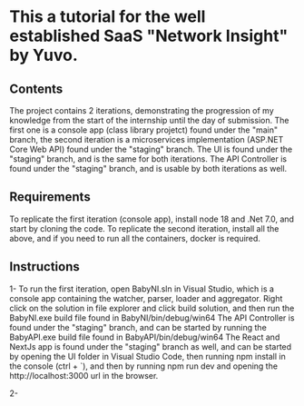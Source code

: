 # This a tutorial for the well established SaaS "Network Insight" by Yuvo.

## Contents
The project contains 2 iterations, demonstrating the progression of my knowledge from the start of the internship until the day of submission.
The first one is a console app (class library projetct) found under the "main" branch, the second iteration is a microservices implementation (ASP.NET Core Web API) found under the "staging" branch.
The UI is found under the "staging" branch, and is the same for both iterations.
The API Controller is found under the "staging" branch, and is usable by both iterations as well.

## Requirements
To replicate the first iteration (console app), install node 18 and .Net 7.0, and start by cloning the code.
To replicate the second iteration, install all the above, and if you need to run all the containers, docker is required.

## Instructions
1-  To run the first iteration, open BabyNI.sln in Visual Studio, which is a console app containing the watcher, parser, loader and aggregator.
    Right click on the solution in file explorer and click build solution, and then run the BabyNI.exe build file found in BabyNI/bin/debug/win64
    The API Controller is found under the "staging" branch, and can be started by running the BabyAPI.exe build file found in BabyAPI/bin/debug/win64
    The React and NextJs app is found under the "staging" branch as well, and can be started by opening the UI folder in Visual Studio Code, then running npm install in the console (ctrl + `), and then by running npm run dev and opening the http://localhost:3000 url in the browser.

2- 
